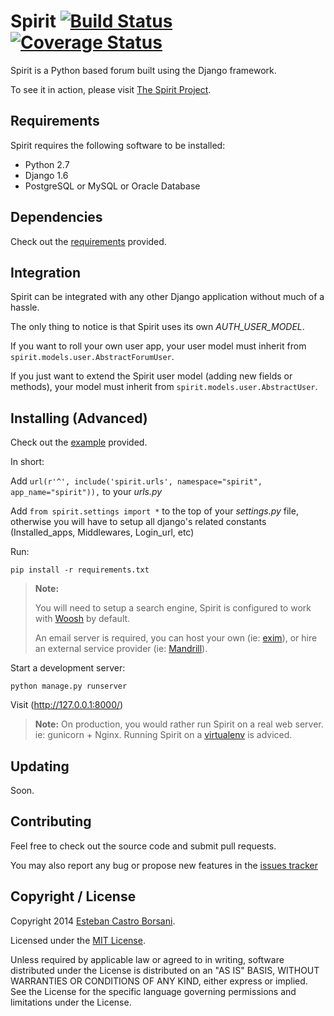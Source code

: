 # Spirit [![Build Status](https://travis-ci.org/nitely/Spirit.png)](https://travis-ci.org/nitely/Spirit) [![Coverage Status](https://coveralls.io/repos/nitely/Spirit/badge.png)](https://coveralls.io/r/nitely/Spirit)

Spirit is a Python based forum built using the Django framework.

To see it in action, please visit [The Spirit Project](http://spirit-project.com/).

## Requirements

Spirit requires the following software to be installed:

* Python 2.7
* Django 1.6
* PostgreSQL or MySQL or Oracle Database

## Dependencies

Check out the [requirements](https://github.com/nitely/Spirit/blob/master/requirements.txt) provided.

## Integration

Spirit can be integrated with any other Django application without much of a hassle.

The only thing to notice is that Spirit uses its own *AUTH_USER_MODEL*.

If you want to roll your own user app, your user model must inherit from `spirit.models.user.AbstractForumUser`.

If you just want to extend the Spirit user model (adding new fields or methods),
your model must inherit from `spirit.models.user.AbstractUser`.

## Installing (Advanced)

Check out the [example](https://github.com/nitely/Spirit/tree/master/example) provided.

In short:

Add `url(r'^', include('spirit.urls', namespace="spirit", app_name="spirit")),` to your *urls.py*

Add `from spirit.settings import *` to the top of your *settings.py* file,
otherwise you will have to setup all django's related constants (Installed_apps, Middlewares, Login_url, etc)

Run:

    pip install -r requirements.txt


> **Note:**
>
> You will need to setup a search engine,
> Spirit is configured to work with [Woosh](https://bitbucket.org/mchaput/whoosh/wiki/Home) by default.
>
> An email server is required, you can host your own (ie: [exim](http://www.exim.org/)),
> or hire an external service provider (ie: [Mandrill](http://mandrill.com/)).

Start a development server:

    python manage.py runserver

Visit (http://127.0.0.1:8000/)

> **Note:** On production, you would rather run Spirit on a real web server. ie: gunicorn + Nginx.
> Running Spirit on a [virtualenv](http://www.virtualenv.org) is adviced.

## Updating

Soon.

## Contributing

Feel free to check out the source code and submit pull requests.

You may also report any bug or propose new features in the [issues tracker](https://github.com/nitely/Spirit/issues)

## Copyright / License

Copyright 2014 [Esteban Castro Borsani](https://github.com/nitely).

Licensed under the [MIT License](https://github.com/nitely/Spirit/blob/master/LICENSE).

Unless required by applicable law or agreed to in writing,
software distributed under the License is distributed on an "AS IS" BASIS,
WITHOUT WARRANTIES OR CONDITIONS OF ANY KIND, either express or implied.
See the License for the specific language governing permissions and limitations under the License.


